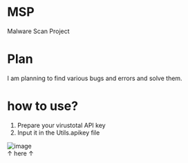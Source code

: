 # MSP
Malware Scan Project
<br>
# Plan
I am planning to find various bugs and errors and solve them.
<br>

# how to use?
1. Prepare your virustotal API key
2. Input it in the Utils.apikey file

![image](https://user-images.githubusercontent.com/82876235/232652401-5212a2a2-b522-46b6-a906-6bb2d0680142.png)
<br> ↑ here ↑
